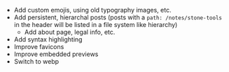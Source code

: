 * Add custom emojis, using old typography images, etc.
* Add persistent, hierarchal posts (posts with a `path: /notes/stone-tools` in the header will be listed in a file system like hierarchy)
  * Add about page, legal info, etc.
* Add syntax highlighting
* Improve favicons
* Improve embedded previews
* Switch to webp
